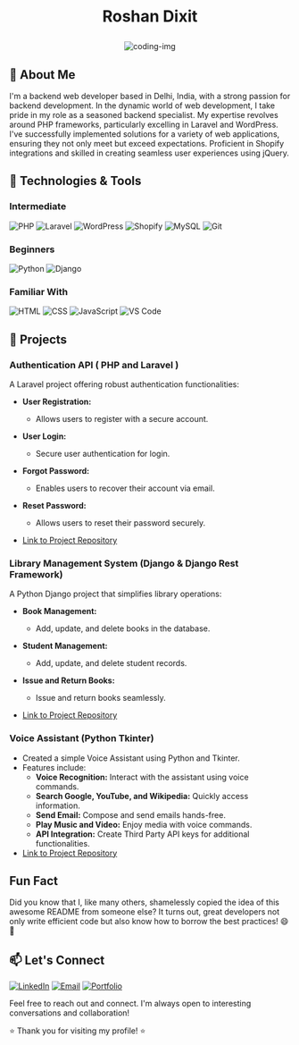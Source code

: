 # <p align="center">Roshan Dixit</p>
<div align="center">
  <img src="https://media.giphy.com/media/Rpl1sod1vCXK0L2SUN/giphy.gif" alt="coding-img">
</div>

## 🚀 About Me

I'm a backend web developer based in Delhi, India, with a strong passion for backend development. In the dynamic world of web development, I take pride in my role as a seasoned backend specialist. My expertise revolves around PHP frameworks, particularly excelling in Laravel and WordPress. I've successfully implemented solutions for a variety of web applications, ensuring they not only meet but exceed expectations. Proficient in Shopify integrations and skilled in creating seamless user experiences using jQuery.


## 🔧 Technologies & Tools
### Intermediate
![PHP](https://img.shields.io/badge/PHP-777BB4?style=flat&logo=php&logoColor=white)
![Laravel](https://img.shields.io/badge/Laravel-FF2D20?style=flat&logo=laravel&logoColor=white)
![WordPress](https://img.shields.io/badge/WordPress-21759B?style=flat&logo=wordpress&logoColor=white)
![Shopify](https://img.shields.io/badge/Shopify-7AB55C?style=flat&logo=shopify&logoColor=white)
![MySQL](https://img.shields.io/badge/MySQL-4479A1?style=flat&logo=mysql&logoColor=white)
![Git](https://img.shields.io/badge/Git-F05032?style=flat&logo=git&logoColor=white)

### Beginners
![Python](https://img.shields.io/badge/Python-3776AB?style=flat&logo=python&logoColor=white)
![Django](https://img.shields.io/badge/Django-092E20?style=flat&logo=django&logoColor=white)
### Familiar With
![HTML](https://img.shields.io/badge/HTML5-E34F26?style=flat&logo=html5&logoColor=white)
![CSS](https://img.shields.io/badge/CSS3-1572B6?style=flat&logo=css3&logoColor=white)
![JavaScript](https://img.shields.io/badge/JavaScript-F7DF1E?style=flat&logo=javascript&logoColor=black)
![VS Code](https://img.shields.io/badge/VS_Code-007ACC?style=flat&logo=visual-studio-code&logoColor=white)

## 🚀 Projects

### Authentication API ( PHP and Laravel )
A Laravel project offering robust authentication functionalities:

- **User Registration:**
   - Allows users to register with a secure account.

- **User Login:**
   - Secure user authentication for login.

- **Forgot Password:**
   - Enables users to recover their account via email.

- **Reset Password:**
   - Allows users to reset their password securely.

- [Link to Project Repository](https://github.com/RoshanDiXit2317/authentication-api)

### Library Management System (Django & Django Rest Framework)

A Python Django project that simplifies library operations:

- **Book Management:**
   - Add, update, and delete books in the database.

- **Student Management:**
   - Add, update, and delete student records.

- **Issue and Return Books:**
   - Issue and return books seamlessly.
- [Link to Project Repository](https://github.com/RoshanDiXit2317/Library_management_Django)


### Voice Assistant (Python Tkinter)

- Created a simple Voice Assistant using Python and Tkinter.
- Features include:
  - **Voice Recognition:** Interact with the assistant using voice commands.
  - **Search Google, YouTube, and Wikipedia:** Quickly access information.
  - **Send Email:** Compose and send emails hands-free.
  - **Play Music and Video:** Enjoy media with voice commands.
  - **API Integration:** Create Third Party API keys for additional functionalities.
- [Link to Project Repository](https://github.com/RoshanDiXit2317/Digital-Voice-assistant-using-Python-tkinter)

## Fun Fact

Did you know that I, like many others, shamelessly copied the idea of this awesome README from someone else? It turns out, great developers not only write efficient code but also know how to borrow the best practices! 😄🚀

## 📫 Let's Connect

[![LinkedIn](https://img.shields.io/badge/LinkedIn-0077B5?style=flat&logo=linkedin&logoColor=white)](https://www.linkedin.com/in/roshan-dixit)
[![Email](https://img.shields.io/badge/Email-D14836?style=flat&logo=gmail&logoColor=white)](mailto:roshandixit2317@gmail.com)
[![Portfolio](https://img.shields.io/badge/Portfolio-coming_soon-4285F4?style=flat)](#)

Feel free to reach out and connect. I'm always open to interesting conversations and collaboration!

⭐️ Thank you for visiting my profile! ⭐️
